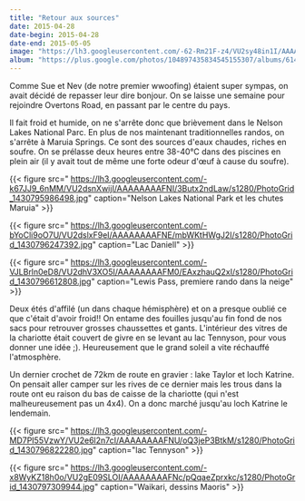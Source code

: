 ```yaml
---
title: "Retour aux sources"
date: 2015-04-28
date-begin: 2015-04-28
date-end: 2015-05-05
image: "https://lh3.googleusercontent.com/-62-Rm21F-z4/VU2sy48in1I/AAAAAAAAFTU/sreA80JBX0M/s640/IMG_3446.JPG"
album: "https://plus.google.com/photos/104897435834545155307/albums/6146742259154179905?authkey=COXhl-Lw_57vwAE"
---
```


Comme Sue et Nev (de notre premier wwoofing) étaient super sympas, on avait décidé de repasser leur dire bonjour. On se laisse une semaine pour rejoindre Overtons Road, en passant par le centre du pays. 

Il fait froid et humide, on ne s'arrête donc que brièvement dans le Nelson Lakes National Parc. En plus de nos maintenant traditionnelles randos, on s'arrête à Maruia Springs. Ce sont des sources d'eaux chaudes, riches en soufre. On se prélasse deux heures entre 38-40°C dans des piscines en plein air (il y avait tout de même une forte odeur d'œuf à cause du soufre).

{{< figure src=" https://lh3.googleusercontent.com/-k67JJ9_6nMM/VU2dsnXwijI/AAAAAAAAFNI/3Butx2ndLaw/s1280/PhotoGrid_1430795986498.jpg" caption="Nelson Lakes National Park et les chutes Maruia" >}}

{{< figure src=" https://lh3.googleusercontent.com/-bYoCli9oO7U/VU2dslxF9eI/AAAAAAAAFNE/mbWKtHWgJ2I/s1280/PhotoGrid_1430796247392.jpg" caption="Lac Daniell" >}}

{{< figure src=" https://lh3.googleusercontent.com/-VJLBrln0eD8/VU2dhV3XO5I/AAAAAAAAFM0/EAxzhauQ2xI/s1280/PhotoGrid_1430796612808.jpg" caption="Lewis Pass, premiere rando dans la neige" >}}

Deux étés d'affilé (un dans chaque hémisphère) et on a presque oublié ce que c'était d'avoir froid!! On entame des fouilles jusqu'au fin fond de nos sacs pour retrouver grosses chaussettes et gants. L'intérieur des vitres de la chariotte était couvert de givre en se levant au lac Tennyson, pour vous donner une idée ;). Heureusement que le grand soleil a vite réchauffé l'atmosphère.

Un dernier crochet de 72km de route en gravier : lake Taylor et loch Katrine. On pensait aller camper sur les rives de ce dernier mais les trous dans la route ont eu raison du bas de caisse de la chariotte (qui n'est malheureusement pas un 4x4). On a donc marché jusqu'au loch Katrine le lendemain.

{{< figure src=" https://lh3.googleusercontent.com/-MD7PI55VzwY/VU2e6l2n7cI/AAAAAAAAFNU/oQ3jeP3BtkM/s1280/PhotoGrid_1430796822280.jpg" caption="lac Tennyson" >}}

{{< figure src=" https://lh3.googleusercontent.com/-x8WyKZ18h0o/VU2gE09SLOI/AAAAAAAAFNc/pQqaeZprxkc/s1280/PhotoGrid_1430797309944.jpg" caption="Waikari, dessins Maoris" >}}